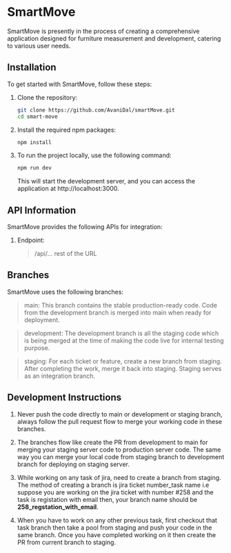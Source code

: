 # SmartMove

SmartMove is presently in the process of creating a comprehensive application designed for furniture measurement and development, catering to various user needs.

## Installation

To get started with SmartMove, follow these steps:

1. Clone the repository:

   ```bash
   git clone https://github.com/AvaniDal/smartMove.git
   cd smart-move
   ```

2. Install the required npm packages:

   ```bash
   npm install
   ```

3. To run the project locally, use the following command:

   ```bash
   npm run dev
   ```

   This will start the development server, and you can access the application at http://localhost:3000.

## API Information

SmartMove provides the following APIs for integration:

1. Endpoint:
   > /api/... rest of the URL

## Branches

SmartMove uses the following branches:

> main: This branch contains the stable production-ready code. Code from the development branch is merged into main when ready for deployment.

> development: The development branch is all the staging code which is being merged at the time of making the code live for internal testing purpose.

> staging: For each ticket or feature, create a new branch from staging. After completing the work, merge it back into staging. Staging serves as an integration branch.

## Development Instructions

1. Never push the code directly to main or development or staging branch, always follow the pull request flow to merge your working code in these branches.

2. The branches flow like create the PR from development to main for merging your staging server code to production server code. The same way you can merge your local code from staging branch to development branch for deploying on staging server.

3. While working on any task of jira, need to create a branch from staging. The method of creating a branch is jira ticket number_task name i.e suppose you are working on the jira ticket with number #258 and the task is registation with email then, your branch name should be **258_regstation_with_email**.

4. When you have to work on any other previous task, first checkout that task branch then take a pool from staging and push your code in the same branch. Once you have completed working on it then create the PR from current branch to staging.
